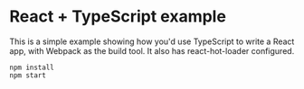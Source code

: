 # React + TypeScript example

This is a simple example showing how you'd use TypeScript to write a React app, with Webpack as the
build tool. It also has react-hot-loader configured.  

```
npm install
npm start
```
